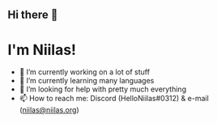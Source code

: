 ## Hi there 👋
# I'm Niilas!


- 🔭 I’m currently working on a lot of stuff
- 🌱 I’m currently learning many languages
- 🤔 I’m looking for help with pretty much everything
- 📫 How to reach me: Discord (HelloNiilas#0312) & e-mail (niilas@niilas.org)
